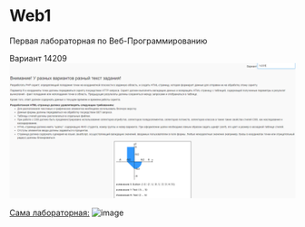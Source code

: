 # Web1
Первая лабораторная по Веб-Программированию

Вариант 14209
![alt-текст](https://github.com/SudYar/Web1/blob/main/1Вариант.png "Вариант 14209")

[Сама лабораторная:](https://se.ifmo.ru/~s311742/web1/index.html)
![image](https://user-images.githubusercontent.com/72076615/138204510-be948701-5817-425c-94ae-14bfcec50b20.png)
